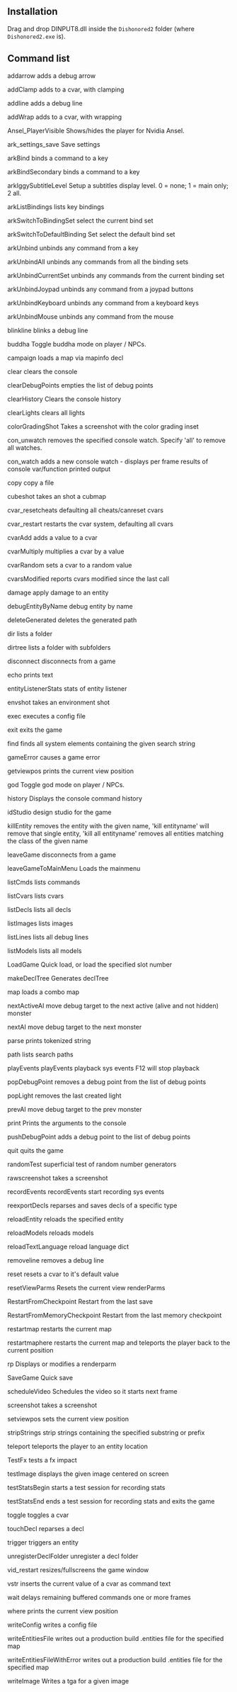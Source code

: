 ## Installation
Drag and drop DINPUT8.dll inside the `Dishonored2` folder (where `Dishonored2.exe` is).

## Command list
  addarrow              adds a debug arrow
  
  addClamp              adds to a cvar, with clamping
  
  addline               adds a debug line
  
  addWrap               adds to a cvar, with wrapping
  
  Ansel_PlayerVisible   Shows/hides the player for Nvidia Ansel.
  
  ark_settings_save     Save settings
  
  arkBind               binds a command to a key
  
  arkBindSecondary      binds a command to a key
  
  arkIggySubtitleLevel  Setup a subtitles display level. 0 = none; 1 = main only; 2 all.
  
  arkListBindings       lists key bindings
  
  arkSwitchToBindingSet select the current bind set
  
  arkSwitchToDefaultBinding Set select the default bind set
  
  arkUnbind             unbinds any command from a key
  
  arkUnbindAll          unbinds any commands from all the binding sets
  
  arkUnbindCurrentSet   unbinds any commands from the current binding set
  
  arkUnbindJoypad       unbinds any command from a joypad buttons
  
  arkUnbindKeyboard     unbinds any command from a keyboard keys
  
  arkUnbindMouse        unbinds any command from the mouse
  
  blinkline             blinks a debug line
  
  buddha                Toggle buddha mode on player / NPCs.
  
  campaign              loads a map via mapinfo decl
  
  clear                 clears the console
  
  clearDebugPoints      empties the list of debug points
  
  clearHistory          Clears the console history
  
  clearLights           clears all lights
  
  colorGradingShot      Takes a screenshot with the color grading inset
  
  con_unwatch           removes the specified console watch. Specify 'all' to remove all watches.
  
  con_watch             adds a new console watch - displays per frame results of console var/function printed output
  
  copy                  copy a file
  
  cubeshot              takes an shot a cubmap
  
  cvar_resetcheats      defaulting all cheats/canreset cvars
  
  cvar_restart          restarts the cvar system, defaulting all cvars
  
  cvarAdd               adds a value to a cvar
  
  cvarMultiply          multiplies a cvar by a value
  
  cvarRandom            sets a cvar to a random value
  
  cvarsModified         reports cvars modified since the last call
  
  damage                apply damage to an entity
  
  debugEntityByName     debug entity by name
  
  deleteGenerated       deletes the generated path
  
  dir                   lists a folder
  
  dirtree               lists a folder with subfolders
  
  disconnect            disconnects from a game
  
  echo                  prints text
  
  entityListenerStats   stats of entity listener
  
  envshot               takes an environment shot
  
  exec                  executes a config file
  
  exit                  exits the game
  
  find                  finds all system elements containing the given search string
  
  gameError             causes a game error
  
  getviewpos            prints the current view position
  
  god                   Toggle god mode on player / NPCs.
  
  history               Displays the console command history
  
  idStudio              design studio for the game
  
  killEntity            removes the entity with the given name, 'kill entityname' will remove that single entity, 'kill all entityname' removes all entities matching the class of the given name
  
  leaveGame             disconnects from a game
  
  leaveGameToMainMenu   Loads the mainmenu
  
  listCmds              lists commands
  
  listCvars             lists cvars
  
  listDecls             lists all decls
  
  listImages            lists images
  
  listLines             lists all debug lines
  
  listModels            lists all models
  
  LoadGame              Quick load, or load the specified slot number
  
  makeDeclTree          Generates declTree
  
  map                   loads a combo map
  
  nextActiveAI          move debug target to the next active (alive and not hidden) monster
  
  nextAI                move debug target to the next monster
  
  parse                 prints tokenized string
  
  path                  lists search paths
  
  playEvents            playEvents <name> playback sys events F12 will stop playback
  
  popDebugPoint         removes a debug point from the list of debug points
  
  popLight              removes the last created light
  
  prevAI                move debug target to the prev monster
  
  print                 Prints the arguments to the console
  
  pushDebugPoint        adds a debug point to the list of debug points
  
  quit                  quits the game
  
  randomTest            superficial test of random number generators
  
  rawscreenshot         takes a screenshot
  
  recordEvents          recordEvents <name> start recording sys events
  
  reexportDecls         reparses and saves decls of a specific type
  
  reloadEntity          reloads the specified entity
  
  reloadModels          reloads models
  
  reloadTextLanguage    reload language dict
  
  removeline            removes a debug line
  
  reset                 resets a cvar to it's default value
  
  resetViewParms        Resets the current view renderParms
  
  RestartFromCheckpoint Restart from the last save
  
  RestartFromMemoryCheckpoint Restart from the last memory checkpoint
  
  restartmap            restarts the current map
  
  restartmaphere        restarts the current map and teleports the player back to the current position
  
  rp                    Displays or modifies a renderparm
  
  SaveGame              Quick save
  
  scheduleVideo         Schedules the video so it starts next frame
  
  screenshot            takes a screenshot
  
  setviewpos            sets the current view position
  
  stripStrings          strip strings containing the specified substring or prefix
  
  teleport              teleports the player to an entity location
  
  TestFx                tests a fx impact
  
  testImage             displays the given image centered on screen
  
  testStatsBegin        starts a test session for recording stats
  
  testStatsEnd          ends a test session for recording stats and exits the game
  
  toggle                toggles a cvar
  
  touchDecl             reparses a decl
  
  trigger               triggers an entity
  
  unregisterDeclFolder  unregister a decl folder
  
  vid_restart           resizes/fullscreens the game window
  
  vstr                  inserts the current value of a cvar as command text
  
  wait                  delays remaining buffered commands one or more frames
  
  where                 prints the current view position
  
  writeConfig           writes a config file
  
  writeEntitiesFile     writes out a production build .entities file for the specified map
  
  writeEntitiesFileWithError writes out a production build .entities file for the specified map
  
  writeImage            Writes a tga for a given image
